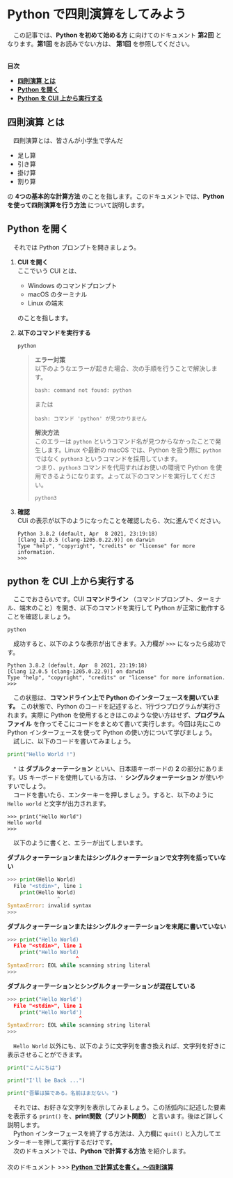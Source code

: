 # Python で四則演算をしてみよう
　この記事では、**Python を初めて始める方** に向けてのドキュメント **第2回** となります。**第1回** をお読みでない方は、
**第1回** 
を参照してください。
<br><br>

**目次**

- **[四則演算 とは](#0)**
- **[Python を開く](#1)**
- **[Python を CUI 上から実行する](#2)**

<a id="0"></a>
## 四則演算 とは
　四則演算とは、皆さんが小学生で学んだ

- 足し算
- 引き算
- 掛け算
- 割り算

の **4つの基本的な計算方法** のことを指します。このドキュメントでは、**Python を使って四則演算を行う方法** について説明します。

<a id="1"></a>
## Python を開く
　それでは Python プロンプトを開きましょう。

1. **CUI を開く**<br>
    ここでいう CUI とは、

    - Windows のコマンドプロンプト
    - macOS のターミナル
    - Linux の端末

    のことを指します。
2. **以下のコマンドを実行する**<br>
    ```
    python
    ```
    > **エラー対策**<br>
    > 以下のようなエラーが起きた場合、次の手順を行うことで解決します。
    > ```
    > bash: command not found: python
    > ```
    > または
    > ```
    > bash: コマンド 'python' が見つかりません
    > ```
    > **解決方法**<br>
    > このエラーは ```python``` というコマンド名が見つからなかったことで発生します。Linux や最新の macOS では、Python を扱う際に ```python``` ではなく ```python3``` というコマンドを採用しています。<br>
    > つまり、```python3``` コマンドを代用すればお使いの環境で Python を使用できるようになります。よって以下のコマンドを実行してください。
    > ```
    > python3
    > ```

3. **確認**<br>
    CUi の表示が以下のようになったことを確認したら、次に進んでください。
    ```
    Python 3.8.2 (default, Apr  8 2021, 23:19:18) 
    [Clang 12.0.5 (clang-1205.0.22.9)] on darwin
    Type "help", "copyright", "credits" or "license" for more information.
    >>> 
    ```

<a id="2"></a>
## python を CUI 上から実行する
　ここでおさらいです。CUI **コマンドライン** （コマンドプロンプト、ターミナル、端末のこと）を開き、以下のコマンドを実行して Python が正常に動作することを確認しましょう。
```
python
```
　成功すると、以下のような表示が出てきます。入力欄が ```>>>``` になったら成功です。
```
Python 3.8.2 (default, Apr  8 2021, 23:19:18) 
[Clang 12.0.5 (clang-1205.0.22.9)] on darwin
Type "help", "copyright", "credits" or "license" for more information.
>>> 
```
　この状態は、**コマンドライン上で Python のインターフェースを開いています。** この状態で、Python のコードを記述すると、1行づつプログラムが実行されます。実際に Python を使用するときはこのような使い方はせず、**プログラムファイル** を作ってそこにコードをまとめて書いて実行します。今回は先にこの Python インターフェースを使って Python の使い方について学びましょう。<br>
　試しに、以下のコードを書いてみましょう。

```python
print("Hello World !")
```
　```"``` は **ダブルクォーテーション** といい、日本語キーボードの **2** の部分にあります。US キーボードを使用している方は、```'``` **シングルクォーテーション** が使いやすいでしょう。<br>
　コードを書いたら、エンターキーを押しましょう。すると、以下のように ```Hello world``` と文字が出力されます。

```
>>> print("Hello World")
Hello world
>>>
```
　以下のように書くと、エラーが出てしまいます。<br>

**ダブルクォーテーションまたはシングルクォーテーションで文字列を括っていない**
```python
>>> print(Hello World)
  File "<stdin>", line 1
    print(Hello World)
                ^
SyntaxError: invalid syntax
>>> 
```
**ダブルクォーテーションまたはシングルクォーテーションを末尾に書いていない**
```python
>>> print("Hello World)
  File "<stdin>", line 1
    print("Hello World)
                      ^
SyntaxError: EOL while scanning string literal
>>> 
```
**ダブルクォーテーションとシングルクォーテーションが混在している**
```python
>>> print("Hello World')
  File "<stdin>", line 1
    print("Hello World')
                       ^
SyntaxError: EOL while scanning string literal
>>> 
```
　```Hello World``` 以外にも、以下のように文字列を書き換えれば、文字列を好きに表示させることができます。

```python
print("こんにちは")
```
```python
print("I'll be Back ...")
```
```python
print("吾輩は猫である。名前はまだない。")
```
　それでは、お好きな文字列を表示してみましょう。この括弧内に記述した要素を表示する ```print()``` を、**print関数（プリント関数）** と言います。後ほど詳しく説明します。<br>
　Python インターフェースを終了する方法は、入力欄に ```quit()``` と入力してエンターキーを押して実行するだけです。<br>
　次のドキュメントでは、**Python で計算する方法** を紹介します。<br><br>
次のドキュメント >>> **[Python で計算式を書く。〜四則演算]()**
